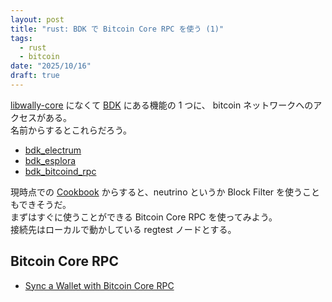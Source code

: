 ```yaml
---
layout: post
title: "rust: BDK で Bitcoin Core RPC を使う (1)"
tags:
  - rust
  - bitcoin
date: "2025/10/16"
draft: true
---
```


[libwally-core](https://github.com/ElementsProject/libwally-core) になくて [BDK](https://bitcoindevkit.org/) にある機能の 1 つに、
bitcoin ネットワークへのアクセスがある。  
名前からするとこれらだろう。

* [bdk_electrum](https://docs.rs/bdk_electrum)
* [bdk_esplora](https://docs.rs/bdk_esplora)
* [bdk_bitcoind_rpc](https://docs.rs/bdk_bitcoind_rpc)

現時点での [Cookbook](https://bookofbdk.com/cookbook/syncing/full-scan-vs-sync/) からすると、neutrino というか Block Filter を使うこともできそうだ。  
まずはすぐに使うことができる Bitcoin Core RPC を使ってみよう。  
接続先はローカルで動かしている regtest ノードとする。

## Bitcoin Core RPC

* [Sync a Wallet with Bitcoin Core RPC](https://bookofbdk.com/cookbook/syncing/rpc/)


